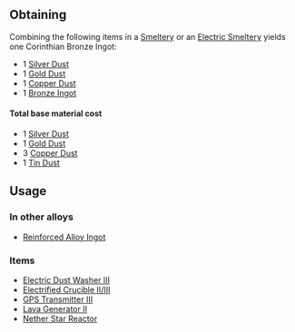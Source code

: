 
## Obtaining

Combining the following items in a [Smeltery](https://github.com/Slimefun/Slimefun4/wiki/Smeltery) or an [Electric Smeltery](https://github.com/Slimefun/Slimefun4/wiki/Electric-Smeltery) yields one Corinthian Bronze Ingot:

* 1 [Silver Dust](https://github.com/Slimefun/Slimefun4/wiki/Silver-Dust)
* 1 [Gold Dust](https://github.com/Slimefun/Slimefun4/wiki/Gold-Dust)
* 1 [Copper Dust](https://github.com/Slimefun/Slimefun4/wiki/Copper-Dust)
* 1 [Bronze Ingot](https://github.com/Slimefun/Slimefun4/wiki/Bronze-Ingot)

#### Total base material cost 

* 1 [Silver Dust](https://github.com/Slimefun/Slimefun4/wiki/Silver-Dust)
* 1 [Gold Dust](https://github.com/Slimefun/Slimefun4/wiki/Gold-Dust)
* 3 [Copper Dust](https://github.com/Slimefun/Slimefun4/wiki/Copper-Dust)
* 1 [Tin Dust](https://github.com/Slimefun/Slimefun4/wiki/Tin-Dust)

## Usage

### In other alloys

* [Reinforced Alloy Ingot](https://github.com/Slimefun/Slimefun4/wiki/Reinforced-Alloy-Ingot)

### Items

* [Electric Dust Washer III](https://github.com/Slimefun/Slimefun4/wiki/Electric-Dust-Washer)
* [Electrified Crucible II/III](https://github.com/Slimefun/Slimefun4/wiki/Electrified-Crucible)
* [GPS Transmitter III](https://github.com/Slimefun/Slimefun4/wiki/GPS-Transmitter)
* [Lava Generator II](https://github.com/Slimefun/Slimefun4/wiki/Lava-Generator)
* [Nether Star Reactor](https://github.com/Slimefun/Slimefun4/wiki/Reactors)
